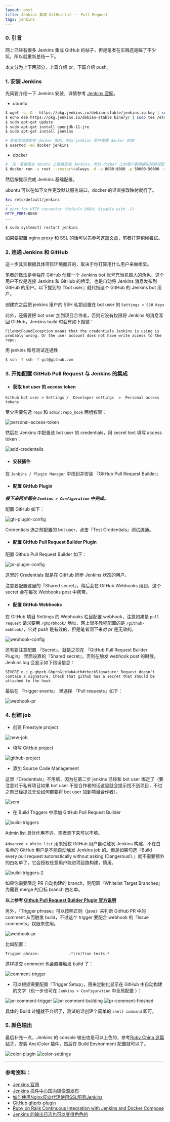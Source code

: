 ```yaml
---
layout: post
title: Jenkins 集成 GitHub（上）—— Pull Request
tags: jenkins
---
```


### 0. 引言

网上已经有很多 Jenkins 集成 GitHub 的帖子，但是笔者在实践还是踩了不少坑，所以就重新总结一下。

本文分为上下两部分，上篇介绍 pr，下篇介绍 push。

### 1. 安装 Jenkins

先简要介绍一下 Jenkins 安装，详情参考 [Jenkins 官网](https://jenkins.io/download/)。

* ubuntu

```bash
$ wget -q -O - https://pkg.jenkins.io/debian-stable/jenkins.io.key | sudo apt-key add -
$ echo deb https://pkg.jenkins.io/debian-stable binary/ | sudo tee /etc/apt/sources.list.d/jenkins.list
$ sudo apt-get update
$ sudo apt-get install openjdk-11-jre
$ sudo apt-get install jenkins

# 笔者测试是跑在 docker 里的，所以 jenkins 用户需要 docker 权限
$ usermod -aG docker jenkins
```

* docker

```bash
#  注：笔者是在 ubuntu 上直接安装 Jenkins，所以 docker 上的用户要根据实际情况配置
$ docker run -u root --restart=always -d -p 8080:8080 -p 50000:50000 -v jenkins-data:/var/jenkins_home -v /var/run/docker.sock:/var/run/docker.sock -v /etc/localtime:/etc/localtime -v /path/to/jenkins-key:/root/.ssh --name jenkins jenkins/jenkins:lts
```

然后按提示完成 Jenkins 基础配置。

ubuntu 可以在如下文件更改默认服务端口，docker 的话直接改映射就行了。

```bash
$vi /etc/default/jenkins
...
# port for HTTP connector (default 8080; disable with -1)
HTTP_PORT=8080
...

$ sudo systemctl restart jenkins
```

如果要配置 nginx proxy 和 SSL 的话可以先参考[这篇文章](https://www.howtoing.com/how-to-configure-jenkins-with-ssl-using-an-nginx-reverse-proxy/)，笔者打算稍候尝试。

### 2. 连通 Jenkins 和 GitHub

这一步其实根据具体项目环境而异的，取决于你打算用什么用户来做桥梁。

笔者的做法是单独在 GitHub 创建一个 Jenkins bot 账号充当机器人的角色，这个用户不仅是连接 Jenkins 和 GitHub 的桥梁，也是自动将 Jenkins 消息发布到 GitHub 的用户。以下提到的『bot user』就代指这个 GitHub 的 Jenkins bot 用户。

创建完之后把 jenkins 用户的 SSH 私钥设置在 bot user 的 `Settings > SSH Keys`

此外，还需要把 bot user 加到项目合作者，否则它没有权限将 Jenkins 的消息写回 GitHub，Jenkins build 时会有如下报错：

```
FileNotFoundException means that the credentials Jenkins is using is probably wrong. Or the user account does not have write access to the repo.
```

用 jenkins 账号测试连通性

```bash
$ ssh -T ssh -T git@github.com
```

### 3. 开始配置 GitHub Pull Request 与 Jenkins 的集成

- #### 获取 bot user 的 access token

```
GitHub bot user > Settings /  Developer settings  >  Personal access tokens
```

至少需要勾选 `repo` 和 `admin:repo_hook` 两组权限：

![personal-access-token](/assets/img/posts/2020/jenkins-github/personal-access-token.jpg "access token")

然后在 Jenkins 中配置该 bot user 的 credentials，用 secret text 填写 access token：

![add-credentails](/assets/img/posts/2020/jenkins-github/add-credentails.jpg "add credentails")

- #### 安装插件

在 `Jenkins / Plugin Manager` 中找到并安装 『GitHub Pull Request Builder』

- #### 配置 GitHub Plugin

***接下来两步都在 `Jenkins > Configuration` 中完成。***

配置 GitHub 如下：

![gh-plugin-config](/assets/img/posts/2020/jenkins-github/gh-plugin-config.jpg "gh plugin config")

Credentials 选之前配置的 bot user，点击『Test Credentials』测试连通。

- #### 配置 GitHub Pull Request Builder Plugin

配置 Github Pull Request Builder 如下：

![pr-plugin-config](/assets/img/posts/2020/jenkins-github/pr-plugin-config.jpg "pr plugin config")

这里的 Credentials 就是在 GitHub 同步 Jenkins 状态的用户。

注意要配置这里的『Shared secret』，稍后会在 GitHub Webhooks 用到，这个 secret 会在每次 Webhooks post 中携带。

- #### 配置 GitHub Webhooks

在 GitHub 项目 Settings 的 Webhooks 栏目配置 webhook，注意如果是 `pull request` 请求要用 `/ghprbhook/` 地址，网上很多教程配置的是 `/github-webhook/`，它对 push 是有效的，但是笔者测下来对 pr 是无效的。

![webhook-config](/assets/img/posts/2020/jenkins-github/webhook-config.jpg "webhook config")

还有要注意配置 『Secret』，就是之前在 『GitHub Pull Request Builder Plugin』 里面设置的『Shared secret』，否则在触发 webhook post 的时候，Jenkins log 会显示如下错误信息：

```
SEVERE o.j.p.ghprb.GhprbGitHubAuth#checkSignature: Request doesn't contain a signature. Check that github has a secret that should be attached to the hook
```

最后在 『trigger events』 里选择 『Pull requests』如下：

![webhook-pr](/assets/img/posts/2020/jenkins-github/webhook-pr.jpg "webhook pr")

### 4. 创建 job

* 创建 Freestyle project

![new-job](/assets/img/posts/2020/jenkins-github/new-job.jpg "new job")

* 填写 GitHub project

![github-project](/assets/img/posts/2020/jenkins-github/github-project.jpg "github project")

* 添加 Source Code Management

这里『Credentials』不用填，因为在第二步 jenkins 已经和 bot user 绑定了（要注意对于私有项目如果 bot user 不是合作者的话这里就会提示找不到项目，不过之前已经提过无论如何都要将 bot user 加到项目合作者）。

![scm](/assets/img/posts/2020/jenkins-github/scm.jpg "scm")

* 在 Build Triggers 中添加 GitHub Pull Request Builder

![build-triggers](/assets/img/posts/2020/jenkins-github/build-triggers.jpg "build triggers")

Admin list 具体作用不详，笔者测下来可以不填。

`Advanced > White list` 用来授权 GitHub 用户自动触发 Jenkins 构建，不在白名单的 GitHub 用户是不能自动触发 Jenkins job 的。但是如果勾选『Build every pull request automatically without asking (Dangerous!).』就不需要额外的白名单了，它会授权任意用户能进项目跑构建，慎用。

![build-triggers-2](/assets/img/posts/2020/jenkins-github/build-triggers-2.jpg "build triggers 2")

如果你需要限定 PR 自动构建的 branch，则配置『Whitelist Target Branches』为需要 merge 的目标 branch 白名单。

**以上参考 [Github Pull Request Builder Plugin 官方说明](https://github.com/jenkinsci/ghprb-plugin/blob/master/README.md#creating-a-job)**

另外，『Trigger phrase』可以按照正则（java）来判断 GitHub PR 中的 comment 从而触发 build，不过这个 trigger 要配合 webhook 的『Issue comments』权限来使用。

![webhook-pr](/assets/img/posts/2020/jenkins-github/webhook-pr.jpg "webhook pr")

比如配置：

```
Trigger phrase:             .*(re)?run tests.*
```

这样提交 comment 也会直接触发 build 了：

![comment-trigger](/assets/img/posts/2020/jenkins-github/comment-trigger.jpg "comment-trigger")

* 可以根据需要配置『Trigger Setup』，用来定制化显示在 GitHub 中自动构建的文字（也一步也可在 `Jenkins > Configuration` 中全局配置 ）：

![pr-comment-trigger](/assets/img/posts/2020/jenkins-github/pr-comment-trigger.jpg "pr comment trigger")
![pr-comment-building](/assets/img/posts/2020/jenkins-github/pr-comment-building.jpg "pr comment building")
![pr-comment-finished](/assets/img/posts/2020/jenkins-github/pr-comment-finished.jpg "pr comment finished")

具体的 Build 过程就不介绍了，测试的话创建个简单的 `shell command` 即可。

### 5. 颜色输出

最后补充一点，Jenkins 的 console 输出也是可以上色的，参考[Ruby China 这篇帖子](https://ruby-china.org/topics/30827)，安装 AnciColor 插件，然后在 Build Environment 配置就可以了。

![color-plugin](/assets/img/posts/2020/jenkins-github/color-plugin.jpg "color plugin")
![color-settings](/assets/img/posts/2020/jenkins-github/color-settings.jpg "color settings")

---

### 参考资料：

* [Jenkins 官网](https://jenkins.io)
* [Jenkins 插件中心国内镜像源发布](https://community.jenkins-zh.cn/t/jenkins/26)
* [如何使用Nginx反向代理使用SSL配置Jenkins](https://www.howtoing.com/how-to-configure-jenkins-with-ssl-using-an-nginx-reverse-proxy/)
* [GitHub ghprb-plugin](https://github.com/jenkinsci/ghprb-plugin)
* [Ruby on Rails Continuous Integration with Jenkins and Docker Compose](https://medium.com/wolox/ruby-on-rails-continuous-integration-with-jenkins-and-docker-compose-8dfd24c3df57)
* [Jenkins 的输出日志也可以变得色色的](https://ruby-china.org/topics/30827)

